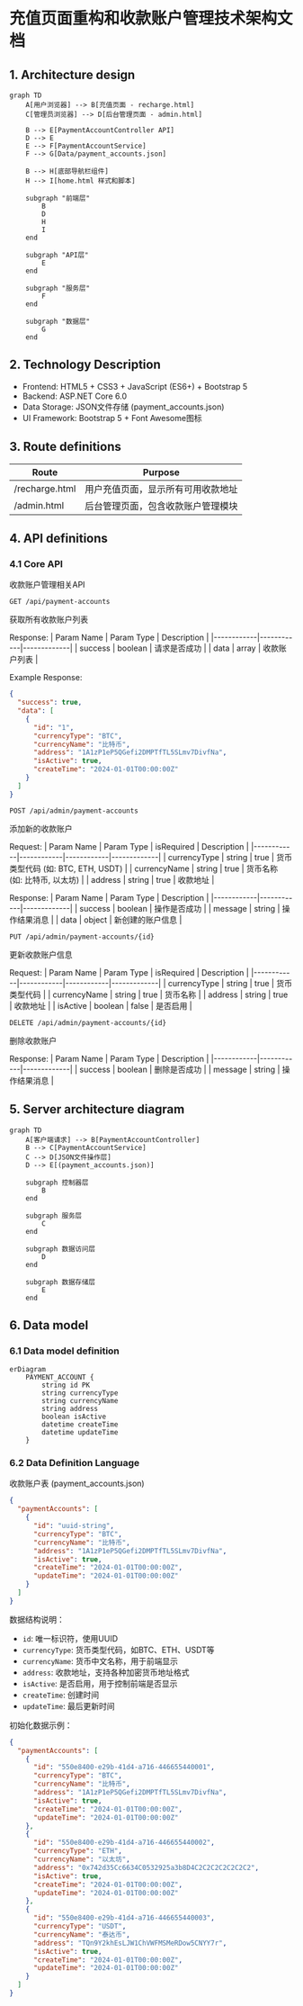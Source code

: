# 充值页面重构和收款账户管理技术架构文档

## 1. Architecture design

```mermaid
graph TD
    A[用户浏览器] --> B[充值页面 - recharge.html]
    C[管理员浏览器] --> D[后台管理页面 - admin.html]
    
    B --> E[PaymentAccountController API]
    D --> E
    E --> F[PaymentAccountService]
    F --> G[Data/payment_accounts.json]
    
    B --> H[底部导航栏组件]
    H --> I[home.html 样式和脚本]
    
    subgraph "前端层"
        B
        D
        H
        I
    end
    
    subgraph "API层"
        E
    end
    
    subgraph "服务层"
        F
    end
    
    subgraph "数据层"
        G
    end
```

## 2. Technology Description

- Frontend: HTML5 + CSS3 + JavaScript (ES6+) + Bootstrap 5
- Backend: ASP.NET Core 6.0
- Data Storage: JSON文件存储 (payment_accounts.json)
- UI Framework: Bootstrap 5 + Font Awesome图标

## 3. Route definitions

| Route | Purpose |
|-------|---------|
| /recharge.html | 用户充值页面，显示所有可用收款地址 |
| /admin.html | 后台管理页面，包含收款账户管理模块 |

## 4. API definitions

### 4.1 Core API

收款账户管理相关API

```
GET /api/payment-accounts
```

获取所有收款账户列表

Response:
| Param Name | Param Type | Description |
|------------|------------|-------------|
| success | boolean | 请求是否成功 |
| data | array | 收款账户列表 |

Example Response:
```json
{
  "success": true,
  "data": [
    {
      "id": "1",
      "currencyType": "BTC",
      "currencyName": "比特币",
      "address": "1A1zP1eP5QGefi2DMPTfTL5SLmv7DivfNa",
      "isActive": true,
      "createTime": "2024-01-01T00:00:00Z"
    }
  ]
}
```

```
POST /api/admin/payment-accounts
```

添加新的收款账户

Request:
| Param Name | Param Type | isRequired | Description |
|------------|------------|------------|-------------|
| currencyType | string | true | 货币类型代码 (如: BTC, ETH, USDT) |
| currencyName | string | true | 货币名称 (如: 比特币, 以太坊) |
| address | string | true | 收款地址 |

Response:
| Param Name | Param Type | Description |
|------------|------------|-------------|
| success | boolean | 操作是否成功 |
| message | string | 操作结果消息 |
| data | object | 新创建的账户信息 |

```
PUT /api/admin/payment-accounts/{id}
```

更新收款账户信息

Request:
| Param Name | Param Type | isRequired | Description |
|------------|------------|------------|-------------|
| currencyType | string | true | 货币类型代码 |
| currencyName | string | true | 货币名称 |
| address | string | true | 收款地址 |
| isActive | boolean | false | 是否启用 |

```
DELETE /api/admin/payment-accounts/{id}
```

删除收款账户

Response:
| Param Name | Param Type | Description |
|------------|------------|-------------|
| success | boolean | 删除是否成功 |
| message | string | 操作结果消息 |

## 5. Server architecture diagram

```mermaid
graph TD
    A[客户端请求] --> B[PaymentAccountController]
    B --> C[PaymentAccountService]
    C --> D[JSON文件操作层]
    D --> E[(payment_accounts.json)]
    
    subgraph 控制器层
        B
    end
    
    subgraph 服务层
        C
    end
    
    subgraph 数据访问层
        D
    end
    
    subgraph 数据存储层
        E
    end
```

## 6. Data model

### 6.1 Data model definition

```mermaid
erDiagram
    PAYMENT_ACCOUNT {
        string id PK
        string currencyType
        string currencyName
        string address
        boolean isActive
        datetime createTime
        datetime updateTime
    }
```

### 6.2 Data Definition Language

收款账户表 (payment_accounts.json)

```json
{
  "paymentAccounts": [
    {
      "id": "uuid-string",
      "currencyType": "BTC",
      "currencyName": "比特币",
      "address": "1A1zP1eP5QGefi2DMPTfTL5SLmv7DivfNa",
      "isActive": true,
      "createTime": "2024-01-01T00:00:00Z",
      "updateTime": "2024-01-01T00:00:00Z"
    }
  ]
}
```

数据结构说明：
- `id`: 唯一标识符，使用UUID
- `currencyType`: 货币类型代码，如BTC、ETH、USDT等
- `currencyName`: 货币中文名称，用于前端显示
- `address`: 收款地址，支持各种加密货币地址格式
- `isActive`: 是否启用，用于控制前端是否显示
- `createTime`: 创建时间
- `updateTime`: 最后更新时间

初始化数据示例：
```json
{
  "paymentAccounts": [
    {
      "id": "550e8400-e29b-41d4-a716-446655440001",
      "currencyType": "BTC",
      "currencyName": "比特币",
      "address": "1A1zP1eP5QGefi2DMPTfTL5SLmv7DivfNa",
      "isActive": true,
      "createTime": "2024-01-01T00:00:00Z",
      "updateTime": "2024-01-01T00:00:00Z"
    },
    {
      "id": "550e8400-e29b-41d4-a716-446655440002",
      "currencyType": "ETH",
      "currencyName": "以太坊",
      "address": "0x742d35Cc6634C0532925a3b8D4C2C2C2C2C2C2C2",
      "isActive": true,
      "createTime": "2024-01-01T00:00:00Z",
      "updateTime": "2024-01-01T00:00:00Z"
    },
    {
      "id": "550e8400-e29b-41d4-a716-446655440003",
      "currencyType": "USDT",
      "currencyName": "泰达币",
      "address": "TQn9Y2khEsLJW1ChVWFMSMeRDow5CNYY7r",
      "isActive": true,
      "createTime": "2024-01-01T00:00:00Z",
      "updateTime": "2024-01-01T00:00:00Z"
    }
  ]
}
```